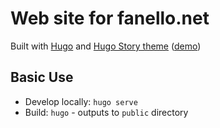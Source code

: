 # Web site for fanello.net

Built with [Hugo](https://gohugo.io/) and [Hugo Story theme](https://themes.gohugo.io/themes/hugo-story/) ([demo](https://caressofsteel.github.io/demos/hugo/hugo-story))

## Basic Use

- Develop locally: `hugo serve`
- Build: `hugo` - outputs to `public` directory
